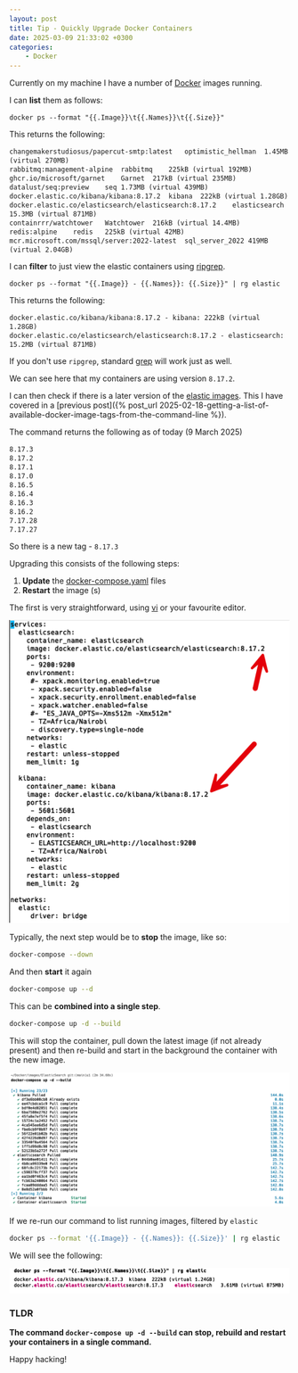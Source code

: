 ```yaml
---
layout: post
title: Tip - Quickly Upgrade Docker Containers
date: 2025-03-09 21:33:02 +0300
categories:
    - Docker
---
```


Currently on my machine I have a number of [Docker](https://www.docker.com/) images running.

I can **list** them as follows:

```text
docker ps --format "{{.Image}}\t{{.Names}}\t{{.Size}}"
```

This returns the following:

```plaintext
changemakerstudiosus/papercut-smtp:latest	optimistic_hellman	1.45MB (virtual 270MB)
rabbitmq:management-alpine	rabbitmq	225kB (virtual 192MB)
ghcr.io/microsoft/garnet	Garnet	217kB (virtual 235MB)
datalust/seq:preview	seq	1.73MB (virtual 439MB)
docker.elastic.co/kibana/kibana:8.17.2	kibana	222kB (virtual 1.28GB)
docker.elastic.co/elasticsearch/elasticsearch:8.17.2	elasticsearch	15.3MB (virtual 871MB)
containrrr/watchtower	Watchtower	216kB (virtual 14.4MB)
redis:alpine	redis	225kB (virtual 42MB)
mcr.microsoft.com/mssql/server:2022-latest	sql_server_2022	419MB (virtual 2.04GB)
```

I can **filter** to just view the elastic containers using [ripgrep](https://github.com/BurntSushi/ripgrep).

```text
docker ps --format "{{.Image}} - {{.Names}}: {{.Size}}" | rg elastic
```

This returns the following:

```plaintext
docker.elastic.co/kibana/kibana:8.17.2 - kibana: 222kB (virtual 1.28GB)
docker.elastic.co/elasticsearch/elasticsearch:8.17.2 - elasticsearch: 15.2MB (virtual 871MB)
```

If you don't use `ripgrep`, standard [grep](https://en.wikipedia.org/wiki/Grep) will work just as well.

We can see here that my containers are using version `8.17.2`.

I can then check if there is a later version of the [elastic images](https://hub.docker.com/_/elasticsearch). This I have covered in a [previous post]({% post_url 2025-02-18-getting-a-list-of-available-docker-image-tags-from-the-command-line %}).

The command returns the following as of today (9 March 2025)

```plaintext
8.17.3
8.17.2
8.17.1
8.17.0
8.16.5
8.16.4
8.16.3
8.16.2
7.17.28
7.17.27
```

So there is a new tag - `8.17.3`

Upgrading this consists of the following steps:

1. **Update** the [docker-compose.yaml](https://docs.docker.com/reference/compose-file/) files
2. **Restart** the image (s)

The first is very straightforward, using [vi](https://www.geeksforgeeks.org/vi-editor-unix/) or your favourite editor.

![dockercompose](../images/2025/03/dockercompose.png)

Typically, the next step would be to **stop** the image, like so:

```bash
docker-compose --down
```

And then **start** it again

```bash
docker-compose up --d
```

This can be **combined into a single step**.

```bash
docker-compose up -d --build
```

This will stop the container, pull down the latest image (if not already present) and then re-build and start in the background the container with the new image.

![dockerrebuild](../images/2025/03/dockerrebuild.png)

If we re-run our command to list running images, filtered by `elastic`

```bash
docker ps --format '{{.Image}} - {{.Names}}: {{.Size}}' | rg elastic
```

We will see the following:

![elasticUpgraded](../images/2025/03/elasticUpgraded.png)

### TLDR

**The command `docker-compose up -d --build` can stop, rebuild and restart your containers in a single command.**

Happy hacking!
